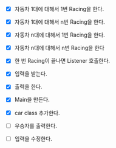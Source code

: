 - [X] 자동차 1대에 대해서 1번 Racing을 한다.
- [X] 자동차 1대에 대해서 n번 Racing을 한다.
- [X] 자동차 n대에 대해서 1번 Racing을 한다.
- [X] 자동차 n대에 대해서 n번 Racing을 한다
- [X] 한 번 Racing이 끝나면 Listener 호출한다.
- [X] 입력을 받는다.
- [X] 출력을 한다.
- [X] Main을 만든다.
- [X] car class 추가한다.
- [ ] 우승자를 출력한다.
- [ ] 입력을 수정한다.

